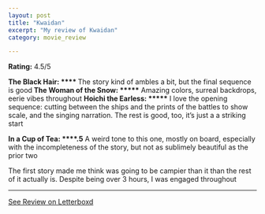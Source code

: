 ```yaml
---
layout: post
title: "Kwaidan"
excerpt: "My review of Kwaidan"
category: movie_review

---
```


**Rating:** 4.5/5

<b>The Black Hair: ****
</b>The story kind of ambles a bit, but the final sequence is good<b>
</b><b>
The Woman of the Snow: *****</b>
Amazing colors, surreal backdrops, eerie vibes throughout
<b>
Hoichi the Earless: *****</b>
I love the opening sequence: cutting between the ships and the prints of the battles to show scale, and the singing narration. The rest is good, too, it’s just a a striking start

<b>In a Cup of Tea: ****.5</b>
A weird tone to this one, mostly on board, especially with the incompleteness of the story, but not as sublimely beautiful as the prior two

The first story made me think was going to be campier than it than the rest of it actually is. Despite being over 3 hours, I was engaged throughout

<hr>

[See Review on Letterboxd](https://boxd.it/3R1Bl9)
